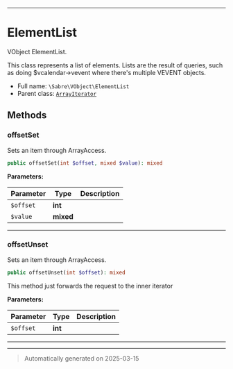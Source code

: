 ***

# ElementList

VObject ElementList.

This class represents a list of elements. Lists are the result of queries,
such as doing $vcalendar->vevent where there's multiple VEVENT objects.

* Full name: `\Sabre\VObject\ElementList`
* Parent class: [`ArrayIterator`](../../ArrayIterator.md)




## Methods


### offsetSet

Sets an item through ArrayAccess.

```php
public offsetSet(int $offset, mixed $value): mixed
```








**Parameters:**

| Parameter | Type | Description |
|-----------|------|-------------|
| `$offset` | **int** |  |
| `$value` | **mixed** |  |





***

### offsetUnset

Sets an item through ArrayAccess.

```php
public offsetUnset(int $offset): mixed
```

This method just forwards the request to the inner iterator






**Parameters:**

| Parameter | Type | Description |
|-----------|------|-------------|
| `$offset` | **int** |  |





***


***
> Automatically generated on 2025-03-15
